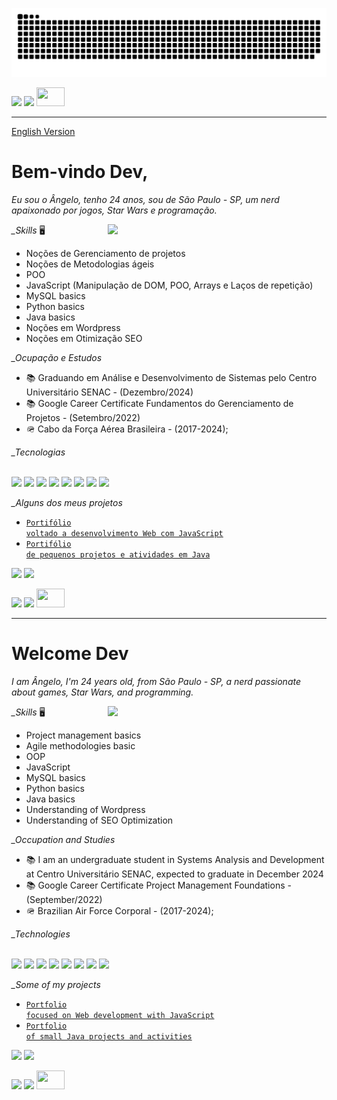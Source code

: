 ![Snake animation](https://github.com/Anbfer/Anbfer/blob/output/github-contribution-grid-snake.svg)

<a target="_blank" href="https://www.linkedin.com/in/angelo-baracho-abf/" alt="Perfil do LinkedIn"><img src="https://img.shields.io/badge/LinkedIn-0077B5?style=for-the-badge&logo=linkedin&logoColor=white" /></a>  <a target="_blank" href="https://codepen.io/angelo-ferreira"><img src="https://img.shields.io/badge/Codepen-000000?style=for-the-badge&logo=codepen&logoColor=white"/></a>
<a target="_blank" href="https://cursos.alura.com.br/user/ferreira-angelo98" alt="Perfil da Alura"><img src="https://cuponomia-a.akamaihd.net/img/stores/original/alura-637582521816079946.png" width="45" height="30"/></a>

-------------------------------------------------------------------------------------------------
[English Version](#Welcome-Dev)
# Bem-vindo Dev,
 _*Eu sou o Ângelo, tenho 24 anos, sou de São Paulo - SP, um nerd apaixonado por jogos, Star Wars e programação.*_
 
<img align="right" width="350" src="https://docpop.org/wp-content/uploads/2019/09/at-at-walker-green-screen-small.gif"/>
<span>

 <dt><em>_Skills</em> 🖥️</dt>

- Noções de Gerenciamento de projetos
- Noções de Metodologias ágeis
- POO
- JavaScript (Manipulação de DOM, POO, Arrays e Laços de repetição)
- MySQL basics
- Python basics
- Java basics
- Noções em Wordpress
- Noções em Otimização SEO

<dl>
 <dt><em>_Ocupação e Estudos</em> </dt>
    
 - 📚 Graduando em Análise e Desenvolvimento de Sistemas pelo Centro Universitário SENAC - (Dezembro/2024)
 - 📚 Google Career Certificate Fundamentos do Gerenciamento de Projetos - (Setembro/2022)
 - 🪖 Cabo da Força Aérea Brasileira - (2017-2024);
 
<dt><em>_Tecnologias</em></dt></br>

<code><img src="https://cdn.jsdelivr.net/gh/devicons/devicon/icons/python/python-plain.svg" height="30"/></code>
<code><img src="https://cdn.jsdelivr.net/gh/devicons/devicon/icons/java/java-original.svg" height="30"/></code>
<code><img src="https://cdn.jsdelivr.net/gh/devicons/devicon/icons/javascript/javascript-plain.svg" height="30"/></code>
<code><img src="https://cdn.jsdelivr.net/gh/devicons/devicon/icons/git/git-plain.svg" height="30"/></code>
<code><img src="https://cdn.jsdelivr.net/gh/devicons/devicon/icons/vscode/vscode-original.svg" height="30"/></code>
<code><img src="https://cdn.jsdelivr.net/gh/devicons/devicon/icons/html5/html5-plain-wordmark.svg" height="30"/></code>
<code><img src="https://cdn.jsdelivr.net/gh/devicons/devicon/icons/css3/css3-original.svg"  height="30"/></code>
<code><img src="https://cdn.jsdelivr.net/gh/devicons/devicon/icons/wordpress/wordpress-plain.svg" height="30"/></code>
 
<dt><em>_Alguns dos meus projetos</em></dt>
 
 - <code><a target="_blank" href="https://github.com/Anbfer/Portifolio_web_js">Portifólio voltado a desenvolvimento Web com JavaScript</a></code>
 - <code><a target="_blank" href="https://github.com/Anbfer/Projetos_Senac_ADO">Portifólio de pequenos projetos e atividades em Java</a></code>
 
<div>
<a target="_blank" href="https://github.com/anbfer"></a>
<img height="180em" src="https://github-readme-stats.vercel.app/api/top-langs/?username=anbfer&&layout=compact&theme=dark"/>

<img height="180em" src="https://github-readme-stats.vercel.app/api?username=anbfer&show_icons=true&theme=dark&include_all_commits=true&count_private=true"/>
</div>

</span>

<!---
Anbfer/Anbfer is a ✨ special ✨ repository because its `README.md` (this file) appears on your GitHub profile.
You can click the Preview link to take a look at your changes.
https://github.com/adam-p/markdown-here/wiki/Markdown-Cheatsheet#blockquotes
https://github.com/anuraghazra/github-readme-stats
--->



<a target="_blank" href="https://www.linkedin.com/in/angelo-baracho-abf/" alt="Perfil do LinkedIn"><img src="https://img.shields.io/badge/LinkedIn-0077B5?style=for-the-badge&logo=linkedin&logoColor=white" /></a>  <a target="_blank" href="https://codepen.io/angelo-ferreira"><img src="https://img.shields.io/badge/Codepen-000000?style=for-the-badge&logo=codepen&logoColor=white"/></a>
<a target="_blank" href="https://cursos.alura.com.br/user/ferreira-angelo98" alt="Perfil da Alura"><img src="https://cuponomia-a.akamaihd.net/img/stores/original/alura-637582521816079946.png" width="45" height="30"/></a>

-------------------------------------------------------------------------------------------------
# Welcome Dev
_*I am Ângelo, I'm 24 years old, from São Paulo - SP, a nerd passionate about games, Star Wars, and programming.*_

<img align="right" width="350" src="https://docpop.org/wp-content/uploads/2019/09/at-at-walker-green-screen-small.gif"/>
<span>

 <dt><em>_Skills</em> 🖥️</dt>
 
- Project management basics
- Agile methodologies basic
- OOP
- JavaScript
- MySQL basics
- Python basics
- Java basics
- Understanding of Wordpress
- Understanding of SEO Optimization
 
 <dl>
 <dt><em>_Occupation and Studies</em> </dt>
    
 - 📚 I am an undergraduate student in Systems Analysis and Development at Centro Universitário SENAC, expected to graduate in December 2024
 - 📚 Google Career Certificate Project Management Foundations - (September/2022)
 - 🪖 Brazilian Air Force Corporal - (2017-2024);
 
<dt><em>_Technologies</em></dt></br>
 
<code><img src="https://cdn.jsdelivr.net/gh/devicons/devicon/icons/python/python-plain.svg" height="30"/></code>
<code><img src="https://cdn.jsdelivr.net/gh/devicons/devicon/icons/java/java-original.svg" height="30"/></code>
<code><img src="https://cdn.jsdelivr.net/gh/devicons/devicon/icons/javascript/javascript-plain.svg" height="30"/></code>
<code><img src="https://cdn.jsdelivr.net/gh/devicons/devicon/icons/git/git-plain.svg" height="30"/></code>
<code><img src="https://cdn.jsdelivr.net/gh/devicons/devicon/icons/vscode/vscode-original.svg" height="30"/></code>
<code><img src="https://cdn.jsdelivr.net/gh/devicons/devicon/icons/html5/html5-plain-wordmark.svg" height="30"/></code>
<code><img src="https://cdn.jsdelivr.net/gh/devicons/devicon/icons/css3/css3-original.svg"  height="30"/></code>
<code><img src="https://cdn.jsdelivr.net/gh/devicons/devicon/icons/wordpress/wordpress-plain.svg" height="30"/></code>
 
<dt><em>_Some of my projects</em></dt>
 
 - <code><a target="_blank" href="https://github.com/Anbfer/Portifolio_web_js">Portfolio focused on Web development with JavaScript</a></code>
 - <code><a target="_blank" href="https://github.com/Anbfer/Projetos_Senac_ADO">Portfolio of small Java projects and activities</a></code>
 
<div>
<a target="_blank" href="https://github.com/anbfer"></a>
<img height="180em" src="https://github-readme-stats.vercel.app/api/top-langs/?username=anbfer&&layout=compact&theme=dark"/>
<img height="180em" src="https://github-readme-stats.vercel.app/api?username=anbfer&show_icons=true&theme=dark&include_all_commits=true&count_private=true"/>
</div>
 
 </span>

<!---
Anbfer/Anbfer is a ✨ special ✨ repository because its `README.md` (this file) appears on your GitHub profile.
You can click the Preview link to take a look at your changes.
https://github.com/adam-p/markdown-here/wiki/Markdown-Cheatsheet#blockquotes
https://github.com/anuraghazra/github-readme-stats
--->
<a target="_blank" href="https://www.linkedin.com/in/angelo-baracho-abf/" alt="Perfil do LinkedIn"><img src="https://img.shields.io/badge/LinkedIn-0077B5?style=for-the-badge&logo=linkedin&logoColor=white" /></a>  <a target="_blank" href="https://codepen.io/angelo-ferreira"><img src="https://img.shields.io/badge/Codepen-000000?style=for-the-badge&logo=codepen&logoColor=white"/></a>
<a target="_blank" href="https://cursos.alura.com.br/user/ferreira-angelo98" alt="Perfil da Alura"><img src="https://cuponomia-a.akamaihd.net/img/stores/original/alura-637582521816079946.png" width="45" height="30"/></a>
